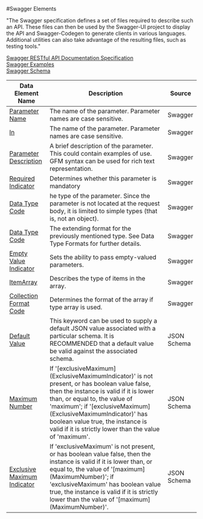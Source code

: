 #Swagger Elements

"The Swagger specification defines a set of files required to describe such an API. These files can then be used by the Swagger-UI project to display the API and Swagger-Codegen to generate clients in various languages. Additional utilities can also take advantage of the resulting files, such as testing tools."

[Swagger RESTful API Documentation Specification](https://github.com/swagger-api/swagger-spec/blob/master/versions/2.0.md)  
[Swagger Examples](swagger_examples)  
[Swagger Schema](https://github.com/swagger-api/swagger-spec/blob/master/schemas/v2.0/schema.json)  


<table>
  <thead>
    <tr>
      <th scope="col">Data Element Name</th>
      <th scope="col">Description</th>
      <th scope="col">Source</th>
    </tr>
  </thead>  <tr>
    <td><a href='swagger_elements/ParameterName.md' title='Parameter Name Details'>Parameter Name</a></td>
    <td>The name of the parameter. Parameter names are case sensitive.</td>
    <td>Swagger</td>
  </tr>
  <tr>
    <td><a href='swagger_elements/in.md' title='In Details'>In</a></td>
    <td>The name of the parameter. Parameter names are case sensitive.</td>
    <td>Swagger</td>
  </tr>
  <tr>
    <td><a href='swagger_elements/DescriptionText.md' title='Parameter Description Details'>Parameter Description</a></td>
    <td>A brief description of the parameter. This could contain examples of use. GFM syntax can be used for rich text representation.</td>
    <td>Swagger</td>
  </tr>
  <tr>
    <td><a href='swagger_elements/Required.md' title='Required Indicator Details'>Required Indicator</a></td>
    <td>Determines whether this parameter is mandatory</td>
    <td>Swagger</td>
  </tr>
  <tr>
    <td><a href='swagger_elements/DataType.md' title='Data Type Code Details'>Data Type Code</a></td>
    <td>he type of the parameter. Since the parameter is not located at the request body, it is limited to simple types (that is, not an object).</td>
    <td>Swagger</td>
  </tr>
  <tr>
    <td><a href='swagger_elements/Format.md' title='Data Type Code Details'>Data Type Code</a></td>
    <td>The extending format for the previously mentioned type. See Data Type Formats for further details.</td>
    <td>Swagger</td>
  </tr>
  <tr>
    <td><a href='swagger_elements/EmptyValueIndiator.md' title='Empty Value Indicator Details'>Empty Value Indicator</a></td>
    <td>Sets the ability to pass empty-valued parameters. </td>
    <td>Swagger</td>
  </tr>
  <tr>
    <td><a href='swagger_elements/ItemArray.md' title='ItemArray Details'>ItemArray</a></td>
    <td>Describes the type of items in the array.</td>
    <td>Swagger</td>
  </tr>
  <tr>
    <td><a href='swagger_elements/CollectionFormatCode.md' title='Collection Format Code Details'>Collection Format Code</a></td>
    <td>Determines the format of the array if type array is used.</td>
    <td>Swagger</td>
  </tr>
  <tr>
    <td><a href='swagger_elements/DefaultValue.md' title='Default Value Details'>Default Value</a></td>
    <td>This keyword can be used to supply a default JSON value associated with a particular schema. It is RECOMMENDED that a default value be valid against the associated schema.</td>
    <td>JSON Schema</td>
  </tr>
  <tr>
    <td><a href='swagger_elements/MaximumNumber.md' title='Maximum Number Details'>Maximum Number</a></td>
    <td>If '[exclusiveMaximum](ExclusiveMaximumIndicator)' is not present, or has boolean value false, then the instance is valid if it is lower than, or equal to, the value of 'maximum';  if '[exclusiveMaximum](ExclusiveMaximumIndicator)' has boolean value true, the instance is valid if it is strictly lower than the value of 'maximum'.</td>
    <td>JSON Schema</td>
  </tr>
  <tr>
    <td><a href='swagger_elements/ExclusiveMaximumIndicator.md' title='Exclusive Maximum Indicator Details'>Exclusive Maximum Indicator</a></td>
    <td>If 'exclusiveMaximum' is not present, or has boolean value false, then the instance is valid if it is lower than, or equal to, the value of '[maximum](MaximumNumber)';  if 'exclusiveMaximum' has boolean value true, the instance is valid if it is strictly lower than the value of '[maximum](MaximumNumber)'.</td>
    <td>JSON Schema</td>
  </tr>
</table>